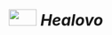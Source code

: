 # <h1 align="Center" > <img src="https://healovo.web.app/assets/logo.png" height="30px" width="50px">  _Healovo_ </h1>
